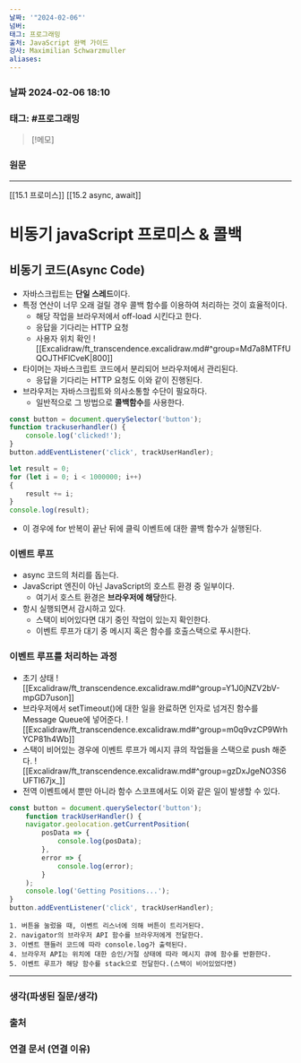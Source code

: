 ```yaml
---
날짜: '"2024-02-06"'
넘버: 
태그: 프로그래밍
출처: JavaScript 완벽 가이드
강사: Maximilian Schwarzmuller
aliases:
---
```

### 날짜  2024-02-06 18:10

### 태그: #프로그래밍 

>[!메모]
>

### 원문
---
[[15.1 프로미스]]
[[15.2 async, await]]
# 비동기 javaScript 프로미스 & 콜백
## 비동기 코드(Async Code)
- 자바스크립트는 **단일 스레드**이다.
- 특정 연산이 너무 오래 걸릴 경우 콜백 함수를 이용하여 처리하는 것이 효율적이다.
	- 해당 작업을 브라우저에서 off-load 시킨다고 한다.
	- 응답을 기다리는 HTTP 요청
	- 사용자 위치 확인
![[Excalidraw/ft_transcendence.excalidraw.md#^group=Md7a8MTFfUQOJTHFlCveK|800]]
- 타이머는 자바스크립트 코드에서 분리되어 브라우저에서 관리된다.
	- 응답을 기다리는 HTTP 요청도 이와 같이 진행된다.
- 브라우저는 자바스크립트와 의사소통할 수단이 필요하다.
	- 일반적으로 그 방법으로 **콜백함수**를 사용한다.
```js
const button = document.querySelector('button');
function trackuserhandler() {
	console.log('clicked!');
}
button.addEventListener('click', trackUserHandler);

let result = 0;
for (let i = 0; i < 1000000; i++)
{
	result += i;
}
console.log(result);
```
- 이 경우에 for 반복이 끝난 뒤에 클릭 이벤트에 대한 콜백 함수가 실행된다.
### 이벤트 루프
- async 코드의 처리를 돕는다.
- JavaScript 엔진이 아닌 JavaScript의 호스트 환경 중 일부이다.
	- 여기서 호스트 환경은 **브라우저에 해당**한다.
- 항시 실행되면서 감시하고 있다.
	- 스택이 비어있다면 대기 중인 작업이 있는지 확인한다.
	- 이벤트 루프가 대기 중 메시지 혹은 함수를 호출스택으로 푸시한다.
### 이벤트 루프를 처리하는 과정
- 초기 상태
![[Excalidraw/ft_transcendence.excalidraw.md#^group=Y1J0jNZV2bV-mpGD7uson]]
- 브라우저에서 setTimeout()에 대한 일을 완료하면 인자로 넘겨진 함수를 Message Queue에 넣어준다.
![[Excalidraw/ft_transcendence.excalidraw.md#^group=m0q9vzCP9WrhYCP81h4Wb]]
- 스택이 비어있는 경우에 이벤트 루프가 메시지 큐의 작업들을 스택으로 push 해준다.
![[Excalidraw/ft_transcendence.excalidraw.md#^group=gzDxJgeNO3S6UFTI67jx_]]
- 전역 이벤트에서 뿐만 아니라 함수 스코프에서도 이와 같은 일이 발생할 수 있다.
```js
const button = document.querySelector('button');
	function trackUserHandler() {
	navigator.geolocation.getCurrentPosition(
		posData => {
			console.log(posData);
		},
		error => {
			console.log(error);
		}
	);
	console.log('Getting Positions...');
}
button.addEventListener('click', trackUserHandler);
```
```
1. 버튼을 눌렀을 때, 이벤트 리스너에 의해 버튼이 트리거된다.
2. navigator의 브라우저 API 함수를 브라우저에게 전달한다.
3. 이벤트 핸들러 코드에 따라 console.log가 출력된다. 
4. 브라우저 API는 위치에 대한 승인/거절 상태에 따라 메시지 큐에 함수를 반환한다.
5. 이벤트 루프가 해당 함수를 stack으로 전달한다.(스택이 비어있었다면)
```


---
### 생각(파생된 질문/생각)

### 출처

### 연결 문서 (연결 이유)
